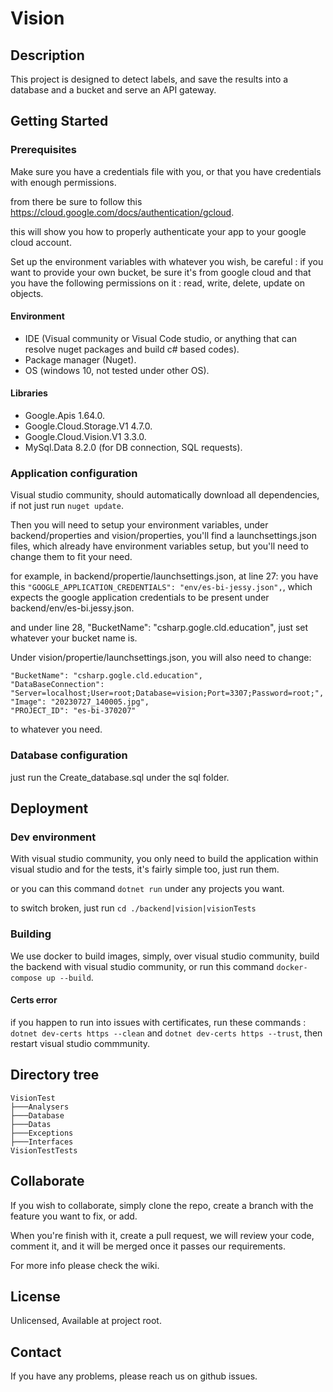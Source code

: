 # Vision

## Description

This project is designed to detect labels, and save the results into a database and a bucket and serve an API gateway.

## Getting Started

### Prerequisites

Make sure you have a credentials file with you, or that you have credentials with enough permissions.

from there be sure to follow this https://cloud.google.com/docs/authentication/gcloud.

this will show you how to properly authenticate your app to your google cloud account.

Set up the environment variables with whatever you wish, be careful : if you want to provide your own bucket, be sure it's from google cloud and that you have the following permissions on it : read, write, delete, update on objects.

#### Environment

- IDE (Visual community or Visual Code studio, or anything that can resolve nuget packages and build c# based codes).
- Package manager (Nuget).
- OS (windows 10, not tested under other OS).

#### Libraries

- Google.Apis 1.64.0.
- Google.Cloud.Storage.V1 4.7.0.
- Google.Cloud.Vision.V1 3.3.0.
- MySql.Data 8.2.0 (for DB connection, SQL requests).

### Application configuration

Visual studio community, should automatically download all dependencies, if not just run `nuget update`.

Then you will need to setup your environment variables, under  backend/properties and vision/properties, you'll find a launchsettings.json files, which already have environment variables setup, but you'll need to change them to fit your need.

for example, in backend/propertie/launchsettings.json, at line 27: you have this `"GOOGLE_APPLICATION_CREDENTIALS": "env/es-bi-jessy.json",`, which expects the google application credentials to be present under backend/env/es-bi.jessy.json. 

and under line 28, "BucketName": "csharp.gogle.cld.education", just set whatever your bucket name is.

Under vision/propertie/launchsettings.json, you will also need to change:

    "BucketName": "csharp.gogle.cld.education",
    "DataBaseConnection": "Server=localhost;User=root;Database=vision;Port=3307;Password=root;",
    "Image": "20230727_140005.jpg",
    "PROJECT_ID": "es-bi-370207"
to whatever you need.

### Database configuration

just run the Create_database.sql under the sql folder.

## Deployment

### Dev environment

With visual studio community, you only need to build the application within visual studio and for the tests, it's fairly simple too, just run them.

or you can this command `dotnet run` under any projects you want.

to switch broken, just run `cd ./backend|vision|visionTests`

### Building

We use docker to build images, simply, over visual studio community, build the backend with visual studio community, or run this command  `docker-compose up --build`.

#### Certs error

if you happen to run into issues with certificates, run these commands : `dotnet dev-certs https --clean` and `dotnet dev-certs https --trust`, then restart visual studio commmunity.

## Directory tree
    VisionTest
    ├───Analysers
    ├───Database
    ├───Datas
    ├───Exceptions
    ├───Interfaces
    VisionTestTests

## Collaborate

If you wish to collaborate, simply clone the repo, create a branch with the feature you want to fix, or add.

When you're finish with it, create a pull request, we will review your code, comment it, and it will be merged once it passes our requirements.

For more info please check the wiki.

## License

Unlicensed, Available at project root.

## Contact

If you have any problems, please reach us on github issues.
